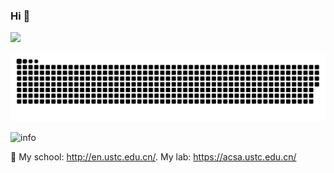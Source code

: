 
<!--
**qiaolian9/qiaolian9** is a ✨ _special_ ✨ repository because its `README.md` (this file) appears on your GitHub profile.

Here are some ideas to get you started:

- 🔭 I’m currently working on ...
- 🌱 I’m currently learning ...
- 👯 I’m looking to collaborate on ...
- 🤔 I’m looking for help with ...
- 💬 Ask me about ...
- 📫 How to reach me: ...
- 😄 Pronouns: ...
- ⚡ Fun fact: ...
-->
### Hi 👋
![](http://antzuhl.cn:4000/get/@qiaolian9.readme)

![snake](https://raw.githubusercontent.com/qiaolian9/qiaolian9/main/assets/github-contribution-grid-snake.svg)

![info](https://github-readme-stats.vercel.app/api?username=qiaolian9&show_icons=true&count_private=true&hide=prs&theme=dark)

👯 My school: http://en.ustc.edu.cn/. My lab: https://acsa.ustc.edu.cn/
